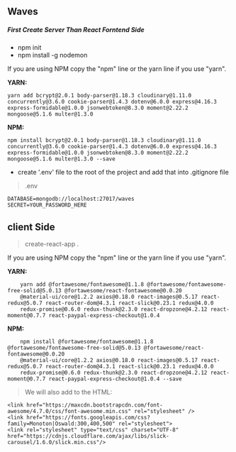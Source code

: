 ## Waves

##### First Create Server Than React Forntend Side

-   npm init
-   npm install -g nodemon

If you are using NPM copy the "npm" line or the yarn line if you use "yarn".

**YARN:**
```
yarn add bcrypt@2.0.1 body-parser@1.18.3 cloudinary@1.11.0 concurrently@3.6.0 cookie-parser@1.4.3 dotenv@6.0.0 express@4.16.3 
express-formidable@1.0.0 jsonwebtoken@8.3.0 moment@2.22.2 mongoose@5.1.6 multer@1.3.0 
```
**NPM:**
```
npm install bcrypt@2.0.1 body-parser@1.18.3 cloudinary@1.11.0 concurrently@3.6.0 cookie-parser@1.4.3 dotenv@6.0.0 express@4.16.3 
express-formidable@1.0.0 jsonwebtoken@8.3.0 moment@2.22.2 mongoose@5.1.6 multer@1.3.0 --save 
```

-   create '.env' file to the root of the project and add that into .gitignore file

> .env

```
DATABASE=mongodb://localhost:27017/waves
SECRET=YOUR_PASSWORD_HERE

```

## client Side

> create-react-app .

If you are using NPM copy the "npm" line or the yarn line if you use "yarn".

**YARN:**
```
    yarn add @fortawesome/fontawesome@1.1.8 @fortawesome/fontawesome-free-solid@5.0.13 @fortawesome/react-fontawesome@0.0.20 
    @material-ui/core@1.2.2 axios@0.18.0 react-images@0.5.17 react-redux@5.0.7 react-router-dom@4.3.1 react-slick@0.23.1 redux@4.0.0 
    redux-promise@0.6.0 redux-thunk@2.3.0 react-dropzone@4.2.12 react-moment@0.7.7 react-paypal-express-checkout@1.0.4 
```
**NPM:**
```
    npm install @fortawesome/fontawesome@1.1.8 @fortawesome/fontawesome-free-solid@5.0.13 @fortawesome/react-fontawesome@0.0.20 
    @material-ui/core@1.2.2 axios@0.18.0 react-images@0.5.17 react-redux@5.0.7 react-router-dom@4.3.1 react-slick@0.23.1 redux@4.0.0 
    redux-promise@0.6.0 redux-thunk@2.3.0 react-dropzone@4.2.12 react-moment@0.7.7 react-paypal-express-checkout@1.0.4 --save 
```
> We will also add to the HTML:

```
<link href="https://maxcdn.bootstrapcdn.com/font-awesome/4.7.0/css/font-awesome.min.css" rel="stylesheet" /> 
<link href="https://fonts.googleapis.com/css?family=Monoton|Oswald:300,400,500" rel="stylesheet">
<link rel="stylesheet" type="text/css" charset="UTF-8" href="https://cdnjs.cloudflare.com/ajax/libs/slick-carousel/1.6.0/slick.min.css"/>
```